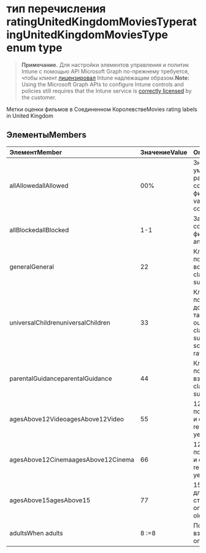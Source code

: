 # <a name="ratingunitedkingdommoviestype-enum-type"></a><span data-ttu-id="871f1-101">тип перечисления ratingUnitedKingdomMoviesType</span><span class="sxs-lookup"><span data-stu-id="871f1-101">ratingUnitedKingdomMoviesType enum type</span></span>

> <span data-ttu-id="871f1-102">**Примечание.** Для настройки элементов управления и политик Intune с помощью API Microsoft Graph по-прежнему требуется, чтобы клиент [лицензировал](https://go.microsoft.com/fwlink/?linkid=839381) Intune надлежащим образом.</span><span class="sxs-lookup"><span data-stu-id="871f1-102">**Note:** Using the Microsoft Graph APIs to configure Intune controls and policies still requires that the Intune service is [correctly licensed](https://go.microsoft.com/fwlink/?linkid=839381) by the customer.</span></span>

<span data-ttu-id="871f1-103">Метки оценки фильмов в Соединенном Королевстве</span><span class="sxs-lookup"><span data-stu-id="871f1-103">Movies rating labels in United Kingdom</span></span>
## <a name="members"></a><span data-ttu-id="871f1-104">Элементы</span><span class="sxs-lookup"><span data-stu-id="871f1-104">Members</span></span>
|<span data-ttu-id="871f1-105">Элемент</span><span class="sxs-lookup"><span data-stu-id="871f1-105">Member</span></span>|<span data-ttu-id="871f1-106">Значение</span><span class="sxs-lookup"><span data-stu-id="871f1-106">Value</span></span>|<span data-ttu-id="871f1-107">Описание</span><span class="sxs-lookup"><span data-stu-id="871f1-107">Description</span></span>|
|:---|:---|:---|
|<span data-ttu-id="871f1-108">allAllowed</span><span class="sxs-lookup"><span data-stu-id="871f1-108">allAllowed</span></span>|<span data-ttu-id="871f1-109">0</span><span class="sxs-lookup"><span data-stu-id="871f1-109">0%</span></span>|<span data-ttu-id="871f1-110">Значение по умолчанию, разрешение всего содержимого фильмов</span><span class="sxs-lookup"><span data-stu-id="871f1-110">Default value, allow all movies content</span></span>|
|<span data-ttu-id="871f1-111">allBlocked</span><span class="sxs-lookup"><span data-stu-id="871f1-111">allBlocked</span></span>|<span data-ttu-id="871f1-112">1</span><span class="sxs-lookup"><span data-stu-id="871f1-112">-1</span></span>|<span data-ttu-id="871f1-113">Запрет любого содержимого фильмов</span><span class="sxs-lookup"><span data-stu-id="871f1-113">Do not allow any movies content</span></span>|
|<span data-ttu-id="871f1-114">general</span><span class="sxs-lookup"><span data-stu-id="871f1-114">General</span></span>|<span data-ttu-id="871f1-115">2</span><span class="sxs-lookup"><span data-stu-id="871f1-115">2</span></span>|<span data-ttu-id="871f1-116">Классификация U подходит для любого возраста</span><span class="sxs-lookup"><span data-stu-id="871f1-116">The U classification is suitable for all ages</span></span>|
|<span data-ttu-id="871f1-117">universalChildren</span><span class="sxs-lookup"><span data-stu-id="871f1-117">universalChildren</span></span>|<span data-ttu-id="871f1-118">3</span><span class="sxs-lookup"><span data-stu-id="871f1-118">3</span></span>|<span data-ttu-id="871f1-119">Классификация UC подходит для дошкольников, а также старой метки оценки</span><span class="sxs-lookup"><span data-stu-id="871f1-119">The UC classification is suitable for pre-school children, an old rating label</span></span>|
|<span data-ttu-id="871f1-120">parentalGuidance</span><span class="sxs-lookup"><span data-stu-id="871f1-120">parentalGuidance</span></span>|<span data-ttu-id="871f1-121">4</span><span class="sxs-lookup"><span data-stu-id="871f1-121">4</span></span>|<span data-ttu-id="871f1-122">Классификация PG подходит для взрослых</span><span class="sxs-lookup"><span data-stu-id="871f1-122">The PG classification is suitable for mature</span></span>|
|<span data-ttu-id="871f1-123">agesAbove12Video</span><span class="sxs-lookup"><span data-stu-id="871f1-123">agesAbove12Video</span></span>|<span data-ttu-id="871f1-124">5</span><span class="sxs-lookup"><span data-stu-id="871f1-124">5</span></span>|<span data-ttu-id="871f1-125">12, выпуск видео подходит для 12 лет и старше</span><span class="sxs-lookup"><span data-stu-id="871f1-125">12, video release suitable for 12 years and over</span></span>|
|<span data-ttu-id="871f1-126">agesAbove12Cinema</span><span class="sxs-lookup"><span data-stu-id="871f1-126">agesAbove12Cinema</span></span>|<span data-ttu-id="871f1-127">6</span><span class="sxs-lookup"><span data-stu-id="871f1-127">6</span></span>|<span data-ttu-id="871f1-128">12A, выпуск фильма подходит для 12 лет и старше</span><span class="sxs-lookup"><span data-stu-id="871f1-128">12A, cinema release suitable for 12 years and over</span></span>|
|<span data-ttu-id="871f1-129">agesAbove15</span><span class="sxs-lookup"><span data-stu-id="871f1-129">agesAbove15</span></span>|<span data-ttu-id="871f1-130">7</span><span class="sxs-lookup"><span data-stu-id="871f1-130">7</span></span>|<span data-ttu-id="871f1-131">15, подходит только для 15 лет и старше</span><span class="sxs-lookup"><span data-stu-id="871f1-131">15, suitable only for 15 years and older</span></span>|
|<span data-ttu-id="871f1-132">adults</span><span class="sxs-lookup"><span data-stu-id="871f1-132">When adults</span></span>|<span data-ttu-id="871f1-133">8</span><span class="sxs-lookup"><span data-stu-id="871f1-133"> :=8</span></span>|<span data-ttu-id="871f1-134">Подходит только для взрослых</span><span class="sxs-lookup"><span data-stu-id="871f1-134">Suitable only for adults</span></span>|








